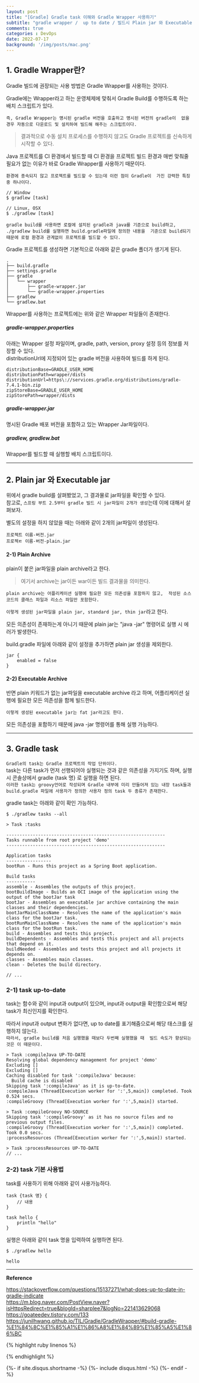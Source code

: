 ```yaml
---
layout: post
title: "[Gradle] Gradle task 이해와 Gradle Wrapper 사용하기"
subtitle: "gradle wrapper /  up to date / 빌드시 Plain jar 와 Executable jar"        
comments: true
categories : DevOps
date: 2022-07-17
background: '/img/posts/mac.png'
---
```


## 1. Gradle Wrapper란?   

Gradle 빌드에 권장되는 사용 방법은 Gradle Wrapper를 사용하는 것이다.   

Gradle에는 Wrapper라고 하는 운영체제에 맞춰서 Gradle Build를 수행하도록
하는 배치 스크립트가 있다.

`즉, Gradle Wrapper는 명시된 gradle 버전을 호출하고 명시된 버전의 gradle이 
없을 경우 자동으로 다운로드 및 설치하여 빌드해 해주는 스크립트이다.`    

> 결과적으로 수동 설치 프로세스를 수행하지 않고도 Gradle 프로젝트를 신속하게 시작할 수 있다.   

Java 프로젝트를 CI 환경에서 빌드할 때 CI 환경을 프로젝트 빌드 환경과 
매번 맞춰줄 필요가 없는 이유가 바로 Gradle Wrapper를 사용하기 때문이다.  

`환경에 종속되지 않고 프로젝트를 빌드할 수 있는데 이런 점이 Gradle이 
가진 강력한 특징중 하나이다.`   


```
// Window
$ gradlew [task]    

// Linux, OSX   
$ ./gradlew [task]   
```

`gradle build를 사용하면 로컬에 설치된 gradle과 java를 기준으로 build하고, 
    ./gradlew build를 실행하면 build.gradle파일에 정의한 내용을 
    기준으로 build되기 때문에 로컬 환경과 관계없이 프로젝트를 빌드할 수 있다.`      


Gradle 프로젝트를 생성하면 기본적으로 아래와 같은 gradle 폴더가 생기게 된다.   

```
.
├── build.gradle
├── settings.gradle
├── gradle
│   └── wrapper
│       ├── gradle-wrapper.jar
│       └── gradle-wrapper.properties
├── gradlew
└── gradlew.bat
```

Wrapper를 사용하는 프로젝트에는 위와 같은 Wrapper 파일들이 존재한다.   

##### gradle-wrapper.properties   

아래는 Wrapper 설정 파일이며, gradle, path, version, proxy 설정 등의 
정보를 저장할 수 있다.   
distributionUrl에 지정되어 있는 gradle 버전을 사용하여 빌드를 하게 된다.   

```
distributionBase=GRADLE_USER_HOME
distributionPath=wrapper/dists
distributionUrl=https\://services.gradle.org/distributions/gradle-7.4.1-bin.zip
zipStoreBase=GRADLE_USER_HOME
zipStorePath=wrapper/dists
```


##### gradle-wrapper.jar   

명시된 Gradle 배포 버전을 포함하고 있는 Wrapper Jar파일이다.   

##### gradlew, gradlew.bat   

Wrapper를 빌드할 때 실행할 배치 스크립트이다.   

- - - 

## 2. Plain jar 와 Executable jar    

위에서 gradle build를 살펴봤었고, 그 결과물로 jar파일을 확인할 수 있다.   
참고로, `스프링 부트 2.5부터 gradle 빌드 시 jar파일이 2개가 생성`는데 이에 
대해서 살펴보자.    

별도의 설정을 하지 않았을 때는 아래와 같이 2개의 jar파일이 생성된다.   

```
프로젝트 이름-버전.jar
프로젝ㅌ 이름-버전-plain.jar
```

#### 2-1) Plain Archive   

plain이 붙은 jar파일을 plain archive라고 한다.   

> 여기서 archive는 jar이든 war이든 빌드 결과물을 의미한다.   

`plain archive는 어플리케이션 실행에 필요한 모든 의존성을 포함하지 않고, 
작성된 소스코드의 클래스 파일과 리소스 파일만 포함한다.`    

`이렇게 생성된 jar파일을 plain jar, standard jar, thin jar`라고 한다.   

모든 의존성이 존재하는게 아니기 때문에 plain jar는 "java -jar" 명령어로 
실행 시 에러가 발생한다.   

build.gradle 파일에 아래와 같이 설정을 추가하면 plain jar 생성을 제외한다.   

```
jar {
    enabled = false
}
```

#### 2-2) Executable Archive   

반면 plain 키워드가 없는 jar파일을 executable archive 라고 하며, 
    어플리케이션 실행에 필요한 모든 의존성을 함께 빌드한다.   

`이렇게 생성된 executable jar는 fat jar라고도 한다.`    

모든 의존성을 포함하기 때문에 java -jar 명령어를 통해 실행 가능하다.

- - -    

## 3. Gradle task

`Gradle의 task는 Gradle 프로젝트의 작업 단위이다.`    
task는 다른 task가 먼저 선행되어야 실행되는 것과 같은 의존성을 
가지기도 하며, 실행 시 콘솔상에서 gradle {task 명} 로 실행을 하면 된다.     
`이러한 task는 groovy언어로 작성되며 Gradle 내부에 미리 만들어져 있는 내장 task들과
build.gradle 파일에 사용자가 정의한 사용자 정의 task 두 종류가 존재한다.`   

gradle task는 아래와 같이 확인 가능하다.    


``` 
$ ./gradlew tasks --all

> Task :tasks

------------------------------------------------------------
Tasks runnable from root project 'demo'
------------------------------------------------------------

Application tasks
-----------------
bootRun - Runs this project as a Spring Boot application.

Build tasks
-----------
assemble - Assembles the outputs of this project.
bootBuildImage - Builds an OCI image of the application using the output of the bootJar task
bootJar - Assembles an executable jar archive containing the main classes and their dependencies.
bootJarMainClassName - Resolves the name of the application's main class for the bootJar task.
bootRunMainClassName - Resolves the name of the application's main class for the bootRun task.
build - Assembles and tests this project.
buildDependents - Assembles and tests this project and all projects that depend on it.
buildNeeded - Assembles and tests this project and all projects it depends on.
classes - Assembles main classes.
clean - Deletes the build directory.

// ...
```   

### 2-1) task up-to-date    

task는 함수와 같이 input과 output이 있으며, input과 output을 확인함으로써 
해당 task가 최신인지를 확인한다.   

따라서 input과 output 변화가 없다면, up to date를 표기해줌으로써 
해당 태스크를 실행하지 않는다.   
`따라서, gradle build를 처음 실행했을 때보다 두번째 실행했을 때 
빌드 속도가 향상되는 것은 이 때문이다.`   

```
> Task :compileJava UP-TO-DATE
Resolving global dependency management for project 'demo'
Excluding []
Excluding []
Caching disabled for task ':compileJava' because:
  Build cache is disabled
Skipping task ':compileJava' as it is up-to-date.
:compileJava (Thread[Execution worker for ':',5,main]) completed. Took 0.524 secs.
:compileGroovy (Thread[Execution worker for ':',5,main]) started.

> Task :compileGroovy NO-SOURCE
Skipping task ':compileGroovy' as it has no source files and no previous output files.
:compileGroovy (Thread[Execution worker for ':',5,main]) completed. Took 0.0 secs.
:processResources (Thread[Execution worker for ':',5,main]) started.

> Task :processResources UP-TO-DATE
// ...
```

### 2-2) task 기본 사용법   

task를 사용하기 위해 아래와 같이 사용가능하다.   

```
task {task 명} {
    // 내용   
}

task hello {
    println "hello"
}
```

실행은 아래와 같이 task 명을 입력하여 실행하면 된다.   

```
$ ./gradlew hello

hello
```


- - - 

**Reference**    

<https://stackoverflow.com/questions/15137271/what-does-up-to-date-in-gradle-indicate>   
<https://m.blog.naver.com/PostView.naver?isHttpsRedirect=true&blogId=sharplee7&logNo=221413629068>   
<https://goateedev.tistory.com/133>    
<https://junilhwang.github.io/TIL/Gradle/GradleWrapper/#build-gradle-%E1%84%8C%E1%85%A1%E1%86%A8%E1%84%89%E1%85%A5%E1%86%BC>    

{% highlight ruby linenos %}

{% endhighlight %}


{%- if site.disqus.shortname -%}
    {%- include disqus.html -%}
{%- endif -%}

